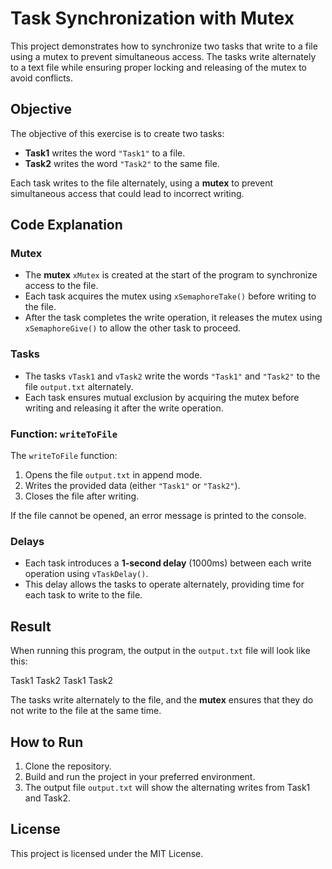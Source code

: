 # Task Synchronization with Mutex

This project demonstrates how to synchronize two tasks that write to a file using a mutex to prevent simultaneous access. The tasks write alternately to a text file while ensuring proper locking and releasing of the mutex to avoid conflicts.

## Objective

The objective of this exercise is to create two tasks:
- **Task1** writes the word `"Task1"` to a file.
- **Task2** writes the word `"Task2"` to the same file.

Each task writes to the file alternately, using a **mutex** to prevent simultaneous access that could lead to incorrect writing.

## Code Explanation

### Mutex
- The **mutex** `xMutex` is created at the start of the program to synchronize access to the file.
- Each task acquires the mutex using `xSemaphoreTake()` before writing to the file.
- After the task completes the write operation, it releases the mutex using `xSemaphoreGive()` to allow the other task to proceed.

### Tasks
- The tasks `vTask1` and `vTask2` write the words `"Task1"` and `"Task2"` to the file `output.txt` alternately.
- Each task ensures mutual exclusion by acquiring the mutex before writing and releasing it after the write operation.

### Function: `writeToFile`
The `writeToFile` function:
1. Opens the file `output.txt` in append mode.
2. Writes the provided data (either `"Task1"` or `"Task2"`).
3. Closes the file after writing.

If the file cannot be opened, an error message is printed to the console.

### Delays
- Each task introduces a **1-second delay** (1000ms) between each write operation using `vTaskDelay()`. 
- This delay allows the tasks to operate alternately, providing time for each task to write to the file.

## Result

When running this program, the output in the `output.txt` file will look like this:

Task1 
Task2 
Task1 
Task2


The tasks write alternately to the file, and the **mutex** ensures that they do not write to the file at the same time.

## How to Run

1. Clone the repository.
2. Build and run the project in your preferred environment.
3. The output file `output.txt` will show the alternating writes from Task1 and Task2.

## License
This project is licensed under the MIT License.
